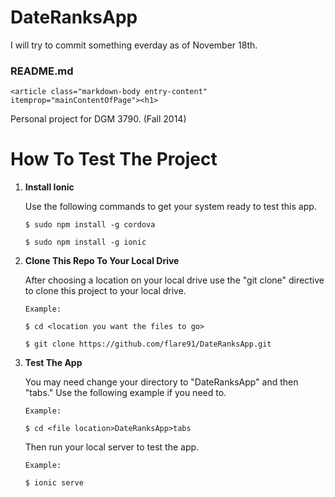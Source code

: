 DateRanksApp
============

<p>I will try to commit something everday as of November 18th.</p>

<div id="readme" class="boxed-group flush clearfix announce instapaper_body md">
    <h3>
      <span class="octicon octicon-book"></span>
      README.md
    </h3>

    <article class="markdown-body entry-content" itemprop="mainContentOfPage"><h1>

<p>Personal project for DGM 3790. (Fall 2014)</p>

<h1>
<a id="user-content-how-to-test-the-project" class="anchor" href="#how-to-test-the-project" aria-hidden="true"><span class="octicon octicon-link"></span></a>How To Test The Project</h1>

<ol class="task-list">
<li>
<p><strong>Install Ionic</strong></p>

<p>Use the following commands to get your system ready to test this app.</p>

<pre><code>$ sudo npm install -g cordova

$ sudo npm install -g ionic
</code></pre>
</li>
<li>
<p><strong>Clone This Repo To Your Local Drive</strong></p>

<p>After choosing a location on your local drive use the "git clone" directive to clone this project to your local drive.</p>

<pre><code>Example:

$ cd &lt;location you want the files to go&gt;

$ git clone https://github.com/flare91/DateRanksApp.git
</code></pre>
</li>
<li>
<p><strong>Test The App</strong></p>

<p>You may need change your directory to "DateRanksApp" and then "tabs." Use the following example if you need to.</p>

<pre><code>Example:

$ cd &lt;file location&gt;DateRanksApp&gt;tabs
</code></pre>

<p>Then run your local server to test the app.</p>

<pre><code>Example:

$ ionic serve
</code></pre>
</li>
</ol>
